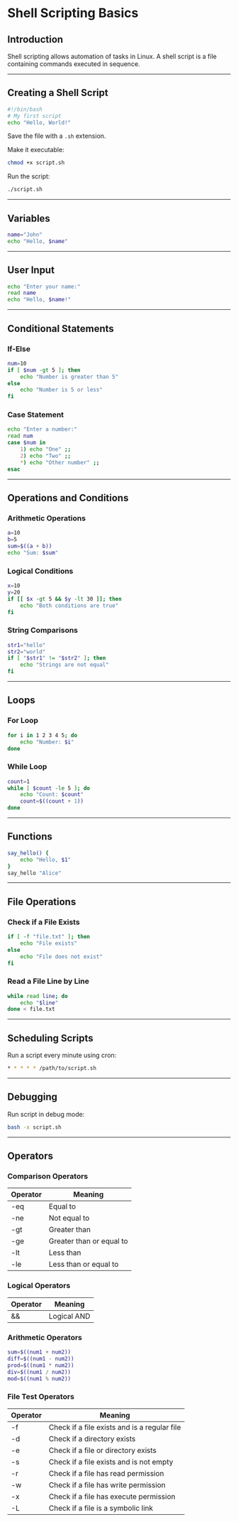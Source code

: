 
# Shell Scripting Basics

## Introduction
Shell scripting allows automation of tasks in Linux. A shell script is a file containing commands executed in sequence.

---

## Creating a Shell Script
```bash
#!/bin/bash
# My first script
echo "Hello, World!"
```
Save the file with a `.sh` extension.

Make it executable:
```bash
chmod +x script.sh
```
Run the script:
```bash
./script.sh
```

---

## Variables
```bash
name="John"
echo "Hello, $name"
```

---

## User Input
```bash
echo "Enter your name:"
read name
echo "Hello, $name!"
```

---

## Conditional Statements

### If-Else
```bash
num=10
if [ $num -gt 5 ]; then
    echo "Number is greater than 5"
else
    echo "Number is 5 or less"
fi
```

### Case Statement
```bash
echo "Enter a number:"
read num
case $num in
    1) echo "One" ;;
    2) echo "Two" ;;
    *) echo "Other number" ;;
esac
```

---

## Operations and Conditions

### Arithmetic Operations
```bash
a=10
b=5
sum=$((a + b))
echo "Sum: $sum"
```

### Logical Conditions
```bash
x=10
y=20
if [[ $x -gt 5 && $y -lt 30 ]]; then
    echo "Both conditions are true"
fi
```

### String Comparisons
```bash
str1="hello"
str2="world"
if [ "$str1" != "$str2" ]; then
    echo "Strings are not equal"
fi
```

---

## Loops

### For Loop
```bash
for i in 1 2 3 4 5; do
    echo "Number: $i"
done
```

### While Loop
```bash
count=1
while [ $count -le 5 ]; do
    echo "Count: $count"
    count=$((count + 1))
done
```

---

## Functions
```bash
say_hello() {
    echo "Hello, $1"
}
say_hello "Alice"
```

---

## File Operations

### Check if a File Exists
```bash
if [ -f "file.txt" ]; then
    echo "File exists"
else
    echo "File does not exist"
fi
```

### Read a File Line by Line
```bash
while read line; do
    echo "$line"
done < file.txt
```

---

## Scheduling Scripts
Run a script every minute using cron:
```bash
* * * * * /path/to/script.sh
```

---

## Debugging
Run script in debug mode:
```bash
bash -x script.sh
```

---

## Operators

### Comparison Operators
| Operator | Meaning                    |
|----------|----------------------------|
| -eq      | Equal to                   |
| -ne      | Not equal to               |
| -gt      | Greater than               |
| -ge      | Greater than or equal to   |
| -lt      | Less than                  |
| -le      | Less than or equal to      |

### Logical Operators
| Operator | Meaning      |
|----------|--------------|
| &&       | Logical AND  |

### Arithmetic Operators
```bash
sum=$((num1 + num2))
diff=$((num1 - num2))
prod=$((num1 * num2))
div=$((num1 / num2))
mod=$((num1 % num2))
```

### File Test Operators
| Operator | Meaning                                 |
|----------|-----------------------------------------|
| -f       | Check if a file exists and is a regular file |
| -d       | Check if a directory exists             |
| -e       | Check if a file or directory exists     |
| -s       | Check if a file exists and is not empty |
| -r       | Check if a file has read permission     |
| -w       | Check if a file has write permission    |
| -x       | Check if a file has execute permission  |
| -L       | Check if a file is a symbolic link     |
```


